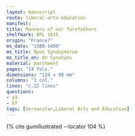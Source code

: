 ```yaml
---
layout: manuscript
route: liberal-arts-education
manifest: 
title: Manners of our forefathers
shelfmark: BPL 1015
origin: "France?"
ms_date: "1300-1400"
ms_title: Opus Synonymorum
ms_title_en: On Synonyms
material: parchment
pages: "14 fols."
dimensions: "134 x 98 mm"
columns: "1 col."
lines: "c.22 lines"
questions:
- a3
- b7
tags: [Vernacular,Liberal Arts and Education]
---
```


{% cite gumillustrated --locator 104 %}
